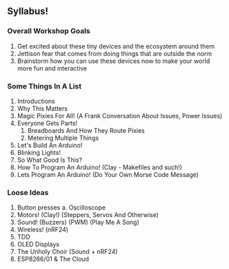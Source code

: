 ## Syllabus!

### Overall Workshop Goals
1. Get excited about these tiny devices and the ecosystem around them
2. Jettison fear that comes from doing things that are outside the norm
3. Brainstorm how you can use these devices now to make your world more fun and interactive


### Some Things In A List
1. Introductions
2. Why This Matters
3. Magic Pixies For All!  (A Frank Conversation About Issues, Power Issues)
4. Everyone Gets Parts!
    1. Breadboards And How They Route Pixies
    2. Metering Multiple Things
5. Let's Build An Arduino!
6. Blinking Lights!
7. So What Good Is This?
8. How To Program An Arduino!  (Clay - Makefiles and such!)
9. Lets Program An Arduino!  (Do Your Own Morse Code Message)


### Loose Ideas
1. Button presses
 a. Oscilloscope
2. Motors!  (Clay!)  (Steppers, Servos And Otherwise)
3. Sound!  (Buzzers)  (PWM)  (Play Me A Song)
4. Wireless!  (nRF24)
5. TDD
6. OLED Displays
7. The Unholy Choir (Sound + nRF24)
8. ESP8266/01 & The Cloud
